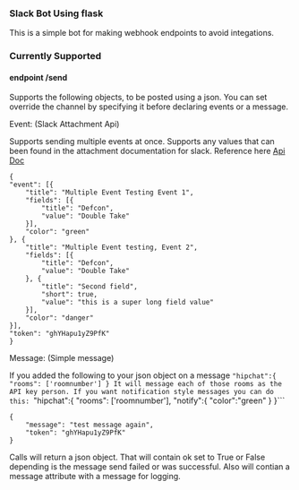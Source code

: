 ### Slack Bot Using flask
This is a simple bot for making webhook endpoints to avoid integations.

### Currently Supported
#### endpoint /send
Supports the following objects, to be posted using a json.
You can set override the channel by specifying it before declaring events or a message.

Event: (Slack Attachment Api)

Supports sending multiple events at once. Supports any values that can been found in the attachment documentation for slack. Reference here [Api Doc](https://api.slack.com/docs/message-attachments) 
```
{
"event": [{
	"title": "Multiple Event Testing Event 1",
	"fields": [{
		"title": "Defcon",
		"value": "Double Take"
	}],
	"color": "green"
}, {
	"title": "Multiple Event testing, Event 2",
	"fields": [{
		"title": "Defcon",
		"value": "Double Take"
	}, {
		"title": "Second field",
		"short": true,
		"value": "this is a super long field value"
	}],
	"color": "danger"
}],
"token": "ghYHapu1yZ9PfK"
}
```

Message: (Simple message)

If you added the following to your json object on a message ```"hipchat":{
"rooms": ['roomnumber'] } It will message each of those rooms as the API key
person. If you want notification style messages you can do this: ```"hipchat":{
"rooms": ['roomnumber'], "notify":{ "color":"green" } }```

```
{
	"message": "test message again",
	"token": "ghYHapu1yZ9PfK"
}
```

Calls will return a json object. That will contain ok set to True or False depending is the message send failed or was successful. Also will contian a message attribute with a message for logging.

